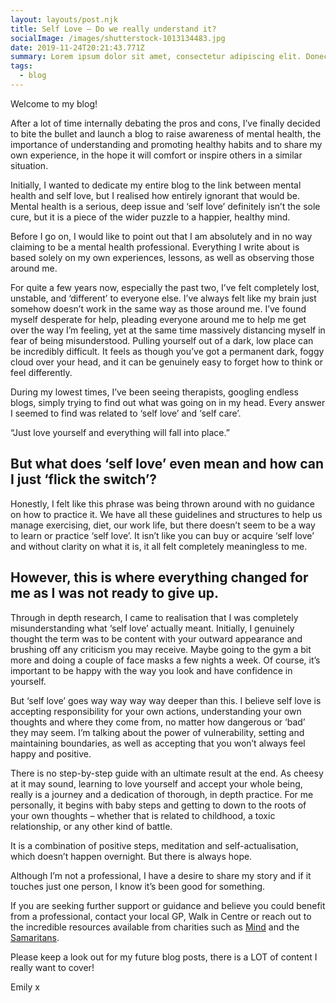 ```yaml
---
layout: layouts/post.njk
title: Self Love – Do we really understand it?
socialImage: /images/shutterstock-1013134483.jpg
date: 2019-11-24T20:21:43.771Z
summary: Lorem ipsum dolor sit amet, consectetur adipiscing elit. Donec sed odio dui.
tags:
  - blog
---
```

Welcome to my blog!

After a lot of time internally debating the pros and cons, I’ve finally decided to bite the bullet and launch a blog to raise awareness of mental health, the importance of understanding and promoting healthy habits and to share my own experience, in the hope it will comfort or inspire others in a similar situation.

Initially, I wanted to dedicate my entire blog to the link between mental health and self love, but I realised how entirely ignorant that would be. Mental health is a serious, deep issue and ‘self love’ definitely isn’t the sole cure, but it is a piece of the wider puzzle to a happier, healthy mind.

Before I go on, I would like to point out that I am absolutely and in no way claiming to be a mental health professional. Everything I write about is based solely on my own experiences, lessons, as well as observing those around me.

For quite a few years now, especially the past two, I’ve felt completely lost, unstable, and ‘different’ to everyone else. I’ve always felt like my brain just somehow doesn’t work in the same way as those around me. I’ve found myself desperate for help, pleading everyone around me to help me get over the way I’m feeling, yet at the same time massively distancing myself in fear of being misunderstood. Pulling yourself out of a dark, low place can be incredibly difficult. It feels as though you’ve got a permanent dark, foggy cloud over your head, and it can be genuinely easy to forget how to think or feel differently.

During my lowest times, I’ve been seeing therapists, googling endless blogs, simply trying to find out what was going on in my head. Every answer I seemed to find was related to ‘self love’ and ‘self care’.

“Just love yourself and everything will fall into place.”

## But what does ‘self love’ even mean and how can I just ‘flick the switch’?

Honestly, I felt like this phrase was being thrown around with no guidance on how to practice it. We have all these guidelines and structures to help us manage exercising, diet, our work life, but there doesn’t seem to be a way to learn or practice ‘self love’. It isn’t like you can buy or acquire ‘self love’ and without clarity on what it is, it all felt completely meaningless to me.

## However, this is where everything changed for me as I was not ready to give up.

Through in depth research, I came to realisation that I was completely misunderstanding what ‘self love’ actually meant. Initially, I genuinely thought the term was to be content with your outward appearance and brushing off any criticism you may receive. Maybe going to the gym a bit more and doing a couple of face masks a few nights a week. Of course, it’s important to be happy with the way you look and have confidence in yourself. 

But ‘self love’ goes way way way way deeper than this. I believe self love is accepting responsibility for your own actions, understanding your own thoughts and where they come from, no matter how dangerous or ‘bad’ they may seem. I’m talking about the power of vulnerability, setting and maintaining boundaries, as well as accepting that you won’t always feel happy and positive.

There is no step-by-step guide with an ultimate result at the end. As cheesy at it may sound, learning to love yourself and accept your whole being, really is a journey and a dedication of thorough, in depth practice. For me personally, it begins with baby steps and getting to down to the roots of your own thoughts – whether that is related to childhood, a toxic relationship, or any other kind of battle.

It is a combination of positive steps, meditation and self-actualisation, which doesn’t happen overnight. But there is always hope.

Although I’m not a professional, I have a desire to share my story and if it touches just one person, I know it’s been good for something.

If you are seeking further support or guidance and believe you could benefit from a professional, contact your local GP, Walk in Centre or reach out to the incredible resources available from charities such as [Mind](https://www.mind.org.uk/) and the [Samaritans](https://www.samaritans.org/).

Please keep a look out for my future blog posts, there is a LOT of content I really want to cover!

Emily x
